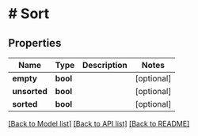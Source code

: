 # # Sort

## Properties

Name | Type | Description | Notes
------------ | ------------- | ------------- | -------------
**empty** | **bool** |  | [optional]
**unsorted** | **bool** |  | [optional]
**sorted** | **bool** |  | [optional]

[[Back to Model list]](../../README#models) [[Back to API list]](../../README#endpoints) [[Back to README]](../../README)
